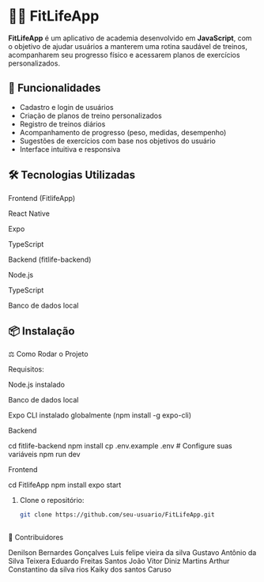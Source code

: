 # 🏋️‍♂️ FitLifeApp

**FitLifeApp** é um aplicativo de academia desenvolvido em **JavaScript**, com o objetivo de ajudar usuários a manterem uma rotina saudável de treinos, acompanharem seu progresso físico e acessarem planos de exercícios personalizados.

## 🚀 Funcionalidades

- Cadastro e login de usuários
- Criação de planos de treino personalizados
- Registro de treinos diários
- Acompanhamento de progresso (peso, medidas, desempenho)
- Sugestões de exercícios com base nos objetivos do usuário
- Interface intuitiva e responsiva

## 🛠️ Tecnologias Utilizadas

Frontend (FitlifeApp)

React Native 

Expo

TypeScript


Backend (fitlife-backend)

Node.js

TypeScript

Banco de dados local

## 📦 Instalação

⚖ Como Rodar o Projeto

Requisitos:

Node.js instalado

Banco de dados local

Expo CLI instalado globalmente (npm install -g expo-cli)

Backend

cd fitlife-backend
npm install
cp .env.example .env  # Configure suas variáveis
npm run dev

Frontend

cd FitlifeApp
npm install
expo start


1. Clone o repositório:
   ```bash
   git clone https://github.com/seu-usuario/FitLifeApp.git
 
   ```
👥 Contribuidores

Denilson Bernardes Gonçalves
Luis felipe vieira da silva
Gustavo Antônio da Silva Teixera
Eduardo Freitas Santos
João Vitor Diniz Martins
Arthur Constantino da silva rios
Kaiky dos santos Caruso 
